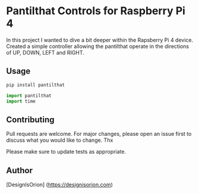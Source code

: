 # Pantilthat Controls for Raspberry Pi 4

In this project I wanted to dive a bit deeper within the Rapsberry Pi 4 device. Created a simple controller allowing the pantilthat operate in the directions of UP, DOWN, LEFT and RIGHT.

## Usage

```python
pip install pantilthat
```

```python
import pantilthat
import time
```

## Contributing
Pull requests are welcome. For major changes, please open an issue first to discuss what you would like to change. Thx

Please make sure to update tests as appropriate.

## Author
[DesignIsOrion] (https://designisorion.com)
